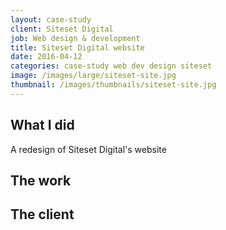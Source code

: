 ```yaml
---
layout: case-study
client: Siteset Digital
job: Web design & development
title: Siteset Digital website
date: 2016-04-12
categories: case-study web dev design siteset
image: /images/large/siteset-site.jpg
thumbnail: /images/thumbnails/siteset-site.jpg
---
```

## What I did
A redesign of Siteset Digital's website

## The work

## The client